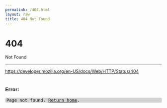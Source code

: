 ```yaml
---
permalink: /404.html
layout: raw
title: 404 Not Found
---
```

<!DOCTYPE html><html lang="en"><head><meta charset="utf-8"><meta name="viewport" content="width=device-width,initial-scale=1"><link href="/favicon.ico" rel="icon"><link crossorigin="anonymous" href="https://cdn.jsdelivr.net/npm/bootstrap@5.0.1/dist/css/bootstrap.min.css" integrity="sha384-+0n0xVW2eSR5OomGNYDnhzAbDsOXxcvSN1TPprVMTNDbiYZCxYbOOl7+AMvyTG2x" rel="stylesheet"><title>404 Not Found</title></head><body><div class="container py-5"><h1 class="display-6 fw-normal">404</h1><p class="lead">Not Found</p><hr class="my-4"><a href="https://developer.mozilla.org/en-US/docs/Web/HTTP/Status/404">https://developer.mozilla.org/en-US/docs/Web/HTTP/Status/404</a><br><br><h3 class="fw-normal">Error:</h3><pre style="background:#d3d3d3;border-radius:4px;padding:0 4px">Page not found. <a href="/{{ site.baseurl }}">Return home</a>.</pre></div></body></html>
